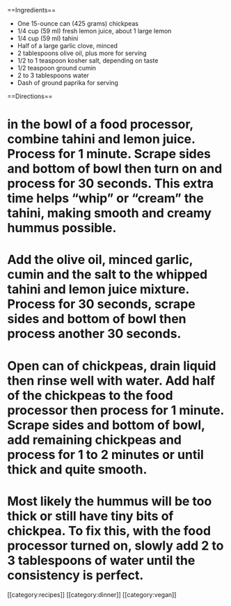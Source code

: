 ==Ingredients==
*   One 15-ounce can (425 grams) chickpeas 
*   1/4 cup (59 ml) fresh lemon juice, about 1 large lemon
*   1/4 cup (59 ml) tahini
*   Half of a large garlic clove, minced
*   2 tablespoons olive oil, plus more for serving
*   1/2 to 1 teaspoon kosher salt, depending on taste
*   1/2 teaspoon ground cumin
*   2 to 3 tablespoons water
*   Dash of ground paprika for serving

==Directions==
# in the bowl of a food processor, combine tahini and lemon juice. Process for 1 minute. Scrape sides and bottom of bowl then turn on and process for 30 seconds. This extra time helps “whip” or “cream” the tahini, making smooth and creamy hummus possible.
# Add the olive oil, minced garlic, cumin and the salt to the whipped tahini and lemon juice mixture. Process for 30 seconds, scrape sides and bottom of bowl then process another 30 seconds.
# Open can of chickpeas, drain liquid then rinse well with water. Add half of the chickpeas to the food processor then process for 1 minute. Scrape sides and bottom of bowl, add remaining chickpeas and process for 1 to 2 minutes or until thick and quite smooth.
# Most likely the hummus will be too thick or still have tiny bits of chickpea. To fix this, with the food processor turned on, slowly add 2 to 3 tablespoons of water until the consistency is perfect.

[[category:recipes]] [[category:dinner]] [[category:vegan]]